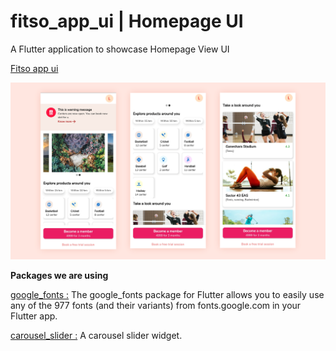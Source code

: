 # fitso_app_ui | Homepage UI

 A Flutter application to showcase Homepage View UI
 
 [Fitso app ui](https://github.com/iamluvsrk/fitso_app_ui/blob/main/screenshots/fitso-app_ui.png)
 
 ![image info](./screenshots/fitso-app_ui.png)
 
 **Packages we are using**

[google_fonts :](https://pub.dev/packages/google_fonts) The google_fonts package for Flutter allows you to easily use any of the 977 fonts (and their variants) from fonts.google.com in your Flutter app.


[carousel_slider :](https://pub.dev/packages/carousel_slider) A carousel slider widget.

